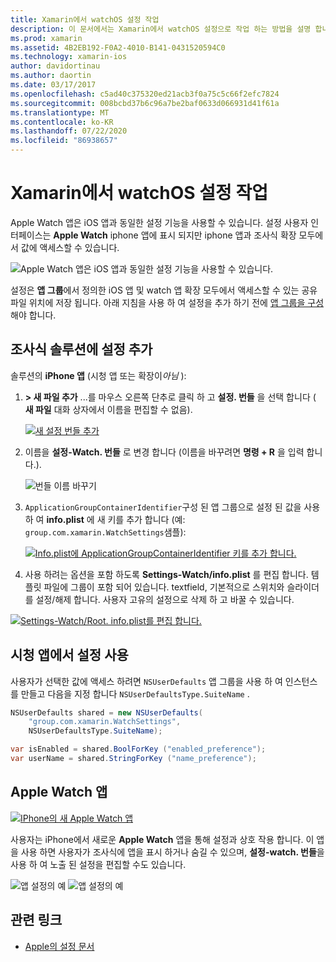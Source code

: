 ```yaml
---
title: Xamarin에서 watchOS 설정 작업
description: 이 문서에서는 Xamarin에서 watchOS 설정으로 작업 하는 방법을 설명 합니다. 응용 프로그램의 설정 및 iPhone의 Apple Watch 앱을 사용 하 여 watch 앱 솔루션에 설정을 추가 하는 방법을 설명 합니다.
ms.prod: xamarin
ms.assetid: 4B2EB192-F0A2-4010-B141-0431520594C0
ms.technology: xamarin-ios
author: davidortinau
ms.author: daortin
ms.date: 03/17/2017
ms.openlocfilehash: c5ad40c375320ed21acb3f0a75c5c66f2efc7824
ms.sourcegitcommit: 008bcbd37b6c96a7be2baf0633d066931d41f61a
ms.translationtype: MT
ms.contentlocale: ko-KR
ms.lasthandoff: 07/22/2020
ms.locfileid: "86938657"
---
```

# <a name="working-with-watchos-settings-in-xamarin"></a>Xamarin에서 watchOS 설정 작업

Apple Watch 앱은 iOS 앱과 동일한 설정 기능을 사용할 수 있습니다. 설정 사용자 인터페이스는 **Apple Watch** iphone 앱에 표시 되지만 iphone 앱과 조사식 확장 모두에서 값에 액세스할 수 있습니다.

![Apple Watch 앱은 iOS 앱과 동일한 설정 기능을 사용할 수 있습니다.](settings-images/intro.png)

설정은 **앱 그룹**에서 정의한 iOS 앱 및 watch 앱 확장 모두에서 액세스할 수 있는 공유 파일 위치에 저장 됩니다. 아래 지침을 사용 하 여 설정을 추가 하기 전에 [앱 그룹을 구성](~/ios/watchos/app-fundamentals/app-groups.md) 해야 합니다.

## <a name="add-settings-in-a-watch-solution"></a>조사식 솔루션에 설정 추가

솔루션의 **iPhone 앱** (시청 앱 또는 확장이*아님* ):

1. **> 새 파일 추가** ...를 마우스 오른쪽 단추로 클릭 하 고 **설정. 번들** 을 선택 합니다 ( **새 파일** 대화 상자에서 이름을 편집할 수 없음).

   [![새 설정 번들 추가](settings-images/settings-add-sml.png)](settings-images/settings-add.png#lightbox)

2. 이름을 **설정-Watch. 번들** 로 변경 합니다 (이름을 바꾸려면 **명령 + R** 을 입력 합니다.).

   ![번들 이름 바꾸기](settings-images/settings-rename.png)

3. `ApplicationGroupContainerIdentifier`구성 된 앱 그룹으로 설정 된 값을 사용 하 여 **info.plist** 에 새 키를 추가 합니다 (예: `group.com.xamarin.WatchSettings`샘플):

   [![Info.plist에 ApplicationGroupContainerIdentifier 키를 추가 합니다.](settings-images/settings-appgroup-sml.png)](settings-images/settings-appgroup.png#lightbox)

4. 사용 하려는 옵션을 포함 하도록 **Settings-Watch/info.plist** 를 편집 합니다. 템플릿 파일에 그룹이 포함 되어 있습니다.
  textfield, 기본적으로 스위치와 슬라이더를 설정/해제 합니다. 사용자 고유의 설정으로 삭제 하 고 바꿀 수 있습니다.

  [![Settings-Watch/Root. info.plist를 편집 합니다.](settings-images/rootplist-sml.png)](settings-images/rootplist.png#lightbox)

## <a name="use-settings-in-the-watch-app"></a>시청 앱에서 설정 사용

사용자가 선택한 값에 액세스 하려면 `NSUserDefaults` 앱 그룹을 사용 하 여 인스턴스를 만들고 다음을 지정 합니다 `NSUserDefaultsType.SuiteName` .

```csharp
NSUserDefaults shared = new NSUserDefaults(
    "group.com.xamarin.WatchSettings",
    NSUserDefaultsType.SuiteName);

var isEnabled = shared.BoolForKey ("enabled_preference");
var userName = shared.StringForKey ("name_preference");
```

## <a name="apple-watch-app"></a>Apple Watch 앱

[![IPhone의 새 Apple Watch 앱](settings-images/settings-app-sml.png)](settings-images/settings-app.png#lightbox)

사용자는 iPhone에서 새로운 **Apple Watch** 앱을 통해 설정과 상호 작용 합니다. 이 앱을 사용 하면 사용자가 조사식에 앱을 표시 하거나 숨길 수 있으며, **설정-watch. 번들**을 사용 하 여 노출 된 설정을 편집할 수도 있습니다.

![앱 설정의 예](settings-images/applewatch-1.png) ![앱 설정의 예](settings-images/applewatch-2.png)

## <a name="related-links"></a>관련 링크

- [Apple의 설정 문서](https://developer.apple.com/library/prerelease/ios/documentation/General/Conceptual/WatchKitProgrammingGuide/Settings.html#//apple_ref/doc/uid/TP40014969-CH22-SW1)
